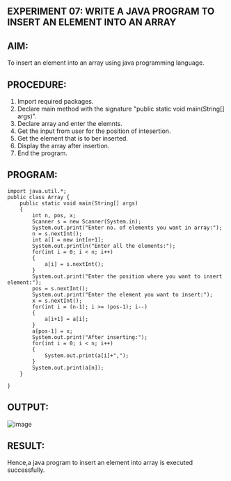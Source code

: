 ## EXPERIMENT 07: WRITE A JAVA PROGRAM TO INSERT AN ELEMENT INTO AN ARRAY
## AIM:
To insert an element into an array using java programming language.

## PROCEDURE:
1. Import required packages.
2. Declare main method with the signature "public static void main(String[] args)".
3. Declare array and enter the elemnts.
4. Get the input from user for the position of intesertion.
5. Get the element that is to ber inserted.
6. Display the array after insertion.
7. End the program.

## PROGRAM:
```
import java.util.*;
public class Array {
    public static void main(String[] args)
    {
        int n, pos, x;
        Scanner s = new Scanner(System.in);
        System.out.print("Enter no. of elements you want in array:");
        n = s.nextInt();
        int a[] = new int[n+1];
        System.out.println("Enter all the elements:");
        for(int i = 0; i < n; i++)
        {
            a[i] = s.nextInt();
        }
        System.out.print("Enter the position where you want to insert element:");
        pos = s.nextInt();
        System.out.print("Enter the element you want to insert:");
        x = s.nextInt();
        for(int i = (n-1); i >= (pos-1); i--)
        {
            a[i+1] = a[i];
        }
        a[pos-1] = x;
        System.out.print("After inserting:");
        for(int i = 0; i < n; i++)
        {
            System.out.print(a[i]+",");
        }
        System.out.print(a[n]);
    }

}
```

## OUTPUT:
![image](https://github.com/Evangelin-Ruth/insert-element/assets/94219798/bc98cf3b-949a-44b7-bec8-e405ca7c435b)
## RESULT:
Hence,a java program to insert an element into array is executed successfully.

